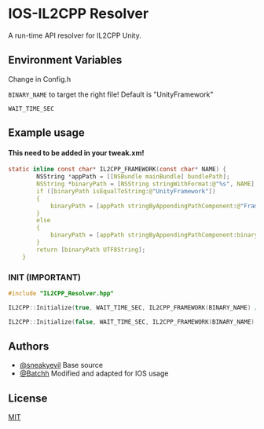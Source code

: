 # IOS-IL2CPP Resolver
A run-time API resolver for IL2CPP Unity.


## Environment Variables

Change in Config.h

`BINARY_NAME` to target the right file! Default is "UnityFramework"

`WAIT_TIME_SEC` 

## Example usage
#### This need to be added in your tweak.xm!
```c
static inline const char* IL2CPP_FRAMEWORK(const char* NAME) {
        NSString *appPath = [[NSBundle mainBundle] bundlePath];
        NSString *binaryPath = [NSString stringWithFormat:@"%s", NAME];
        if ([binaryPath isEqualToString:@"UnityFramework"])
        {
            binaryPath = [appPath stringByAppendingPathComponent:@"Frameworks/UnityFramework.framework/UnityFramework"];
        }
        else
        {
            binaryPath = [appPath stringByAppendingPathComponent:binaryPath];
        }
        return [binaryPath UTF8String];
    }
```
### INIT (IMPORTANT)
```c
#include "IL2CPP_Resolver.hpp"

IL2CPP::Initialize(true, WAIT_TIME_SEC, IL2CPP_FRAMEWORK(BINARY_NAME) // This needs to be called once!

IL2CPP::Initialize(false, WAIT_TIME_SEC, IL2CPP_FRAMEWORK(BINARY_NAME) // This will not wait for the module. 
```

## Authors

- [@sneakyevil](https://www.github.com/sneakyevil) Base source
- [@Batchh](https://www.github.com/Batchhh) Modified and adapted for IOS usage


## License

[MIT](https://choosealicense.com/licenses/mit/)
